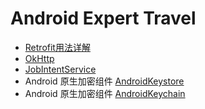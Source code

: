 # Android Expert Travel

* [Retrofit用法详解](./Retrofit)
* [OkHttp](./okhttp/OkHttp.md)
* [JobIntentService](./JobIntentService.md) 
* Android 原生加密组件 [AndroidKeystore](./keystore/Signature.md)
* Android 原生加密组件 [AndroidKeychain](./keystore/Keychain.md)